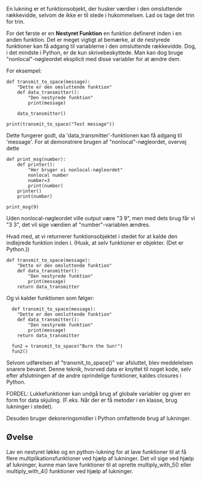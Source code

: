 En lukning er et funktionsobjekt, der husker værdier i den omsluttende rækkevidde, selvom de ikke er til stede i hukommelsen. Lad os tage det trin for trin.

For det første er en **Nestyret Funktion** en funktion defineret inden i en anden funktion. Det er meget vigtigt at bemærke, at de nestyrede funktioner kan få adgang til variablerne i den omsluttende rækkevidde. Dog, i det mindste i Python, er de kun skrivebeskyttede. Man kan dog bruge "nonlocal"-nøgleordet eksplicit med disse variabler for at ændre dem.

For eksempel:

    def transmit_to_space(message):
        "Dette er den omsluttende funktion"
        def data_transmitter():
            "Den nestyrede funktion"
            print(message)
    
        data_transmitter()
    
    print(transmit_to_space("Test message"))

Dette fungerer godt, da 'data_transmitter'-funktionen kan få adgang til 'message'. For at demonstrere brugen af "nonlocal"-nøgleordet, overvej dette

    def print_msg(number):
        def printer():
            "Her bruger vi nonlocal-nøgleordet"
            nonlocal number
            number=3
            print(number)
        printer()
        print(number)
    
    print_msg(9)

Uden nonlocal-nøgleordet ville output være "3 9", men med dets brug får vi "3 3", det vil sige værdien af "number"-variablen ændres.

Hvad med, at vi returnerer funktionsobjektet i stedet for at kalde den indlejrede funktion inden i. (Husk, at selv funktioner er objekter. (Det er Python.))

    def transmit_to_space(message):
        "Dette er den omsluttende funktion"
        def data_transmitter():
            "Den nestyrede funktion"
            print(message)
        return data_transmitter

Og vi kalder funktionen som følger:

      def transmit_to_space(message):
        "Dette er den omsluttende funktion"
        def data_transmitter():
            "Den nestyrede funktion"
            print(message)
        return data_transmitter
        
  	  fun2 = transmit_to_space("Burn the Sun!")
  	  fun2()

Selvom udførelsen af "transmit_to_space()" var afsluttet, blev meddelelsen snarere bevaret. Denne teknik, hvorved data er knyttet til noget kode, selv efter afslutningen af de andre oprindelige funktioner, kaldes closures i Python.

FORDEL: Lukkefunktioner kan undgå brug af globale variabler og giver en form for data skjuling. (F.eks. Når der er få metoder i en klasse, brug lukninger i stedet).

Desuden bruger dekoreringsmidler i Python omfattende brug af lukninger.

Øvelse
--------

Lav en nestyret løkke og en python-lukning for at lave funktioner til at få flere multiplikationsfunktioner ved hjælp af lukninger. Det vil sige ved hjælp af lukninger, kunne man lave funktioner til at oprette multiply_with_5() eller multiply_with_4() funktioner ved hjælp af lukninger.